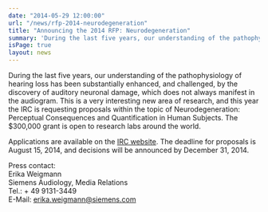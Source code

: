 ```yaml
---
date: "2014-05-29 12:00:00"
url: "/news/rfp-2014-neurodegeneration"
title: "Announcing the 2014 RFP: Neurodegeneration"
summary: 'During the last five years, our understanding of the pathophysiology of hearing loss has been substantially enhanced, and challenged, by the discovery of auditory neuronal damage, which does not always manifest in the audiogram.'
isPage: true
layout: news
---
```


During the last five years, our understanding of the pathophysiology of hearing
loss has been substantially enhanced, and challenged, by the discovery of
auditory neuronal damage, which does not always manifest in the audiogram. This
is a very interesting new area of research, and this year the IRC is requesting
proposals within the topic of Neurodegeneration: Perceptual Consequences and
Quantification in Human Subjects. The $300,000 grant is open to research labs
around the world.

Applications are available on the [IRC website](http://www.hearingirc.com). The
deadline for proposals is August 15, 2014, and decisions will be announced by
December 31, 2014.


Press contact:<br>
Erika Weigmann<br>
Siemens Audiology, Media Relations<br>
Tel.: + 49 9131-3449<br>
E-Mail: erika.weigmann@siemens.com<br>

